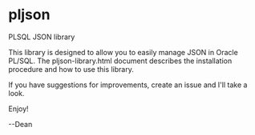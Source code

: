 pljson
======

PLSQL JSON library

This library is designed to allow you to easily manage JSON in Oracle PL/SQL.
The pljson-library.html document describes the installation procedure and how to use this library.

If you have suggestions for improvements, create an issue and I'll take a look.

Enjoy!

--Dean
